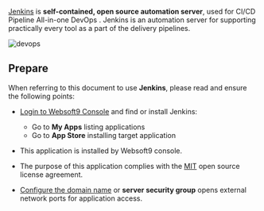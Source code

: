 [Jenkins](https://www.jenkins.io/) is **self-contained, open source automation server**, used for CI/CD Pipeline All-in-one DevOps . Jenkins is an automation server for supporting practically every tool as a part of the delivery pipelines.


![devops](https://libs.websoft9.com/Websoft9/DocsPicture/zh/jenkins/jenkins_is_the_hub_CD_Devops.png)


## Prepare

When referring to this document to use **Jenkins**, please read and ensure the following points:

- [Login to Websoft9 Console](./login-console) and find or install Jenkins:
  - Go to **My Apps** listing applications 
  - Go to **App Store** installing target application

- This application is installed by Websoft9 console.


- The purpose of this application complies with the [MIT](https://opensource.org/licenses/MIT) open source license agreement.


- [Configure the domain name](./domain-set) or **server security group** opens external network ports for application access.